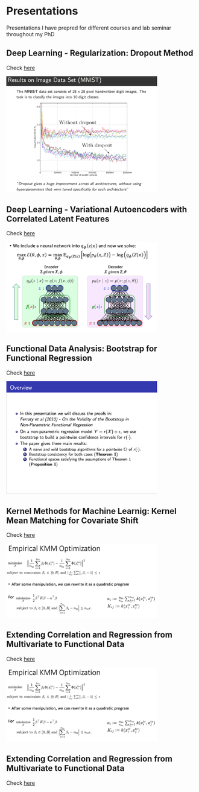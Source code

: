 # Presentations

Presentations I have prepred for different courses and lab seminar throughout my PhD

## Deep Learning - Regularization: Dropout Method
Check [here](https://github.com/javzapata/Presentations/raw/master/Deep_Learning_Dropout.pdf)

<img src="https://github.com/javzapata/Presentations/blob/master/figs/Deep_Learning_Dropout_fig.png" width="400" >

## Deep Learning - Variational Autoencoders with Correlated Latent Features
Check [here](https://github.com/javzapata/Presentations/raw/master/VAEpresentation.pdf)

<img src="https://github.com/javzapata/Presentations/blob/master/figs/VAEpresentation_fig.png" width="400" >

## Functional Data Analysis: Bootstrap for Functional Regression
Check [here](https://github.com/javzapata/Presentations/blob/master/Bootstrap%20for%20Functional%20Regression.pdf)

<img src="https://github.com/javzapata/Presentations/blob/master/figs/Bootstrap%20for%20Functional%20Regression_fig.png" width="400" >

## Kernel Methods for Machine Learnig: Kernel Mean Matching for Covariate Shift
Check [here](https://github.com/javzapata/Presentations/blob/master/covariate%20shift%20presentation.pdf)

<img src="https://github.com/javzapata/Presentations/blob/master/figs/covariate%20shift%20presentation_fig.png" width="400" >

## Extending Correlation and Regression from Multivariate to Functional Data
Check [here](https://github.com/javzapata/Presentations/blob/master/Extending%20Correlation%20and%20Regression%20from%20Multivariate%20to%20Functional%20Data.pdf)

<img src="https://github.com/javzapata/Presentations/blob/master/figs/covariate%20shift%20presentation_fig.png" width="400" >

## Extending Correlation and Regression from Multivariate to Functional Data
Check [here](https://github.com/javzapata/Presentations/blob/master/Extending%20Correlation%20and%20Regression%20from%20Multivariate%20to%20Functional%20Data.pdf)
